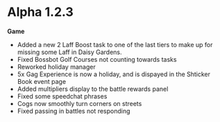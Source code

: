 Alpha 1.2.3
=======
**Game**
- Added a new 2 Laff Boost task to one of the last tiers to make up for missing some Laff in Daisy Gardens.
- Fixed Bossbot Golf Courses not counting towards tasks
- Reworked holiday manager
- 5x Gag Experience is now a holiday, and is dispayed in the Shticker Book event page
- Added multipliers display to the battle rewards panel
- Fixed some speedchat phrases
- Cogs now smoothly turn corners on streets
- Fixed passing in battles not responding
